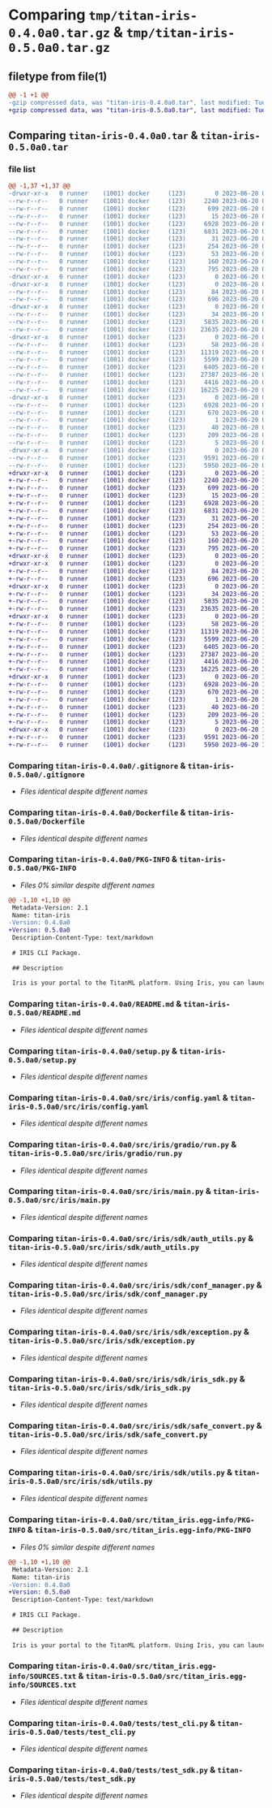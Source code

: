 # Comparing `tmp/titan-iris-0.4.0a0.tar.gz` & `tmp/titan-iris-0.5.0a0.tar.gz`

## filetype from file(1)

```diff
@@ -1 +1 @@
-gzip compressed data, was "titan-iris-0.4.0a0.tar", last modified: Tue Jun 20 08:29:12 2023, max compression
+gzip compressed data, was "titan-iris-0.5.0a0.tar", last modified: Tue Jun 20 14:20:38 2023, max compression
```

## Comparing `titan-iris-0.4.0a0.tar` & `titan-iris-0.5.0a0.tar`

### file list

```diff
@@ -1,37 +1,37 @@
-drwxr-xr-x   0 runner    (1001) docker     (123)        0 2023-06-20 08:29:12.171455 titan-iris-0.4.0a0/
--rw-r--r--   0 runner    (1001) docker     (123)     2240 2023-06-20 08:29:01.000000 titan-iris-0.4.0a0/.gitignore
--rw-r--r--   0 runner    (1001) docker     (123)      699 2023-06-20 08:29:01.000000 titan-iris-0.4.0a0/Dockerfile
--rw-r--r--   0 runner    (1001) docker     (123)       15 2023-06-20 08:29:01.000000 titan-iris-0.4.0a0/MANIFEST.in
--rw-r--r--   0 runner    (1001) docker     (123)     6928 2023-06-20 08:29:12.171455 titan-iris-0.4.0a0/PKG-INFO
--rw-r--r--   0 runner    (1001) docker     (123)     6831 2023-06-20 08:29:01.000000 titan-iris-0.4.0a0/README.md
--rw-r--r--   0 runner    (1001) docker     (123)       31 2023-06-20 08:29:01.000000 titan-iris-0.4.0a0/pytest.ini
--rw-r--r--   0 runner    (1001) docker     (123)      254 2023-06-20 08:29:01.000000 titan-iris-0.4.0a0/requirements.txt
--rw-r--r--   0 runner    (1001) docker     (123)       53 2023-06-20 08:29:01.000000 titan-iris-0.4.0a0/requirements_dev.txt
--rw-r--r--   0 runner    (1001) docker     (123)      160 2023-06-20 08:29:12.171455 titan-iris-0.4.0a0/setup.cfg
--rw-r--r--   0 runner    (1001) docker     (123)      795 2023-06-20 08:29:01.000000 titan-iris-0.4.0a0/setup.py
-drwxr-xr-x   0 runner    (1001) docker     (123)        0 2023-06-20 08:29:12.159454 titan-iris-0.4.0a0/src/
-drwxr-xr-x   0 runner    (1001) docker     (123)        0 2023-06-20 08:29:12.163454 titan-iris-0.4.0a0/src/iris/
--rw-r--r--   0 runner    (1001) docker     (123)       84 2023-06-20 08:29:01.000000 titan-iris-0.4.0a0/src/iris/__init__.py
--rw-r--r--   0 runner    (1001) docker     (123)      696 2023-06-20 08:29:01.000000 titan-iris-0.4.0a0/src/iris/config.yaml
-drwxr-xr-x   0 runner    (1001) docker     (123)        0 2023-06-20 08:29:12.167454 titan-iris-0.4.0a0/src/iris/gradio/
--rw-r--r--   0 runner    (1001) docker     (123)       34 2023-06-20 08:29:01.000000 titan-iris-0.4.0a0/src/iris/gradio/__init__.py
--rw-r--r--   0 runner    (1001) docker     (123)     5835 2023-06-20 08:29:01.000000 titan-iris-0.4.0a0/src/iris/gradio/run.py
--rw-r--r--   0 runner    (1001) docker     (123)    23635 2023-06-20 08:29:01.000000 titan-iris-0.4.0a0/src/iris/main.py
-drwxr-xr-x   0 runner    (1001) docker     (123)        0 2023-06-20 08:29:12.167454 titan-iris-0.4.0a0/src/iris/sdk/
--rw-r--r--   0 runner    (1001) docker     (123)       58 2023-06-20 08:29:01.000000 titan-iris-0.4.0a0/src/iris/sdk/__init__.py
--rw-r--r--   0 runner    (1001) docker     (123)    11319 2023-06-20 08:29:01.000000 titan-iris-0.4.0a0/src/iris/sdk/auth_utils.py
--rw-r--r--   0 runner    (1001) docker     (123)     5599 2023-06-20 08:29:01.000000 titan-iris-0.4.0a0/src/iris/sdk/conf_manager.py
--rw-r--r--   0 runner    (1001) docker     (123)     6405 2023-06-20 08:29:01.000000 titan-iris-0.4.0a0/src/iris/sdk/exception.py
--rw-r--r--   0 runner    (1001) docker     (123)    27387 2023-06-20 08:29:01.000000 titan-iris-0.4.0a0/src/iris/sdk/iris_sdk.py
--rw-r--r--   0 runner    (1001) docker     (123)     4416 2023-06-20 08:29:01.000000 titan-iris-0.4.0a0/src/iris/sdk/safe_convert.py
--rw-r--r--   0 runner    (1001) docker     (123)    16225 2023-06-20 08:29:01.000000 titan-iris-0.4.0a0/src/iris/sdk/utils.py
-drwxr-xr-x   0 runner    (1001) docker     (123)        0 2023-06-20 08:29:12.171455 titan-iris-0.4.0a0/src/titan_iris.egg-info/
--rw-r--r--   0 runner    (1001) docker     (123)     6928 2023-06-20 08:29:12.000000 titan-iris-0.4.0a0/src/titan_iris.egg-info/PKG-INFO
--rw-r--r--   0 runner    (1001) docker     (123)      670 2023-06-20 08:29:12.000000 titan-iris-0.4.0a0/src/titan_iris.egg-info/SOURCES.txt
--rw-r--r--   0 runner    (1001) docker     (123)        1 2023-06-20 08:29:12.000000 titan-iris-0.4.0a0/src/titan_iris.egg-info/dependency_links.txt
--rw-r--r--   0 runner    (1001) docker     (123)       40 2023-06-20 08:29:12.000000 titan-iris-0.4.0a0/src/titan_iris.egg-info/entry_points.txt
--rw-r--r--   0 runner    (1001) docker     (123)      209 2023-06-20 08:29:12.000000 titan-iris-0.4.0a0/src/titan_iris.egg-info/requires.txt
--rw-r--r--   0 runner    (1001) docker     (123)        5 2023-06-20 08:29:12.000000 titan-iris-0.4.0a0/src/titan_iris.egg-info/top_level.txt
-drwxr-xr-x   0 runner    (1001) docker     (123)        0 2023-06-20 08:29:12.171455 titan-iris-0.4.0a0/tests/
--rw-r--r--   0 runner    (1001) docker     (123)     9591 2023-06-20 08:29:01.000000 titan-iris-0.4.0a0/tests/test_cli.py
--rw-r--r--   0 runner    (1001) docker     (123)     5950 2023-06-20 08:29:01.000000 titan-iris-0.4.0a0/tests/test_sdk.py
+drwxr-xr-x   0 runner    (1001) docker     (123)        0 2023-06-20 14:20:38.209332 titan-iris-0.5.0a0/
+-rw-r--r--   0 runner    (1001) docker     (123)     2240 2023-06-20 14:20:23.000000 titan-iris-0.5.0a0/.gitignore
+-rw-r--r--   0 runner    (1001) docker     (123)      699 2023-06-20 14:20:23.000000 titan-iris-0.5.0a0/Dockerfile
+-rw-r--r--   0 runner    (1001) docker     (123)       15 2023-06-20 14:20:23.000000 titan-iris-0.5.0a0/MANIFEST.in
+-rw-r--r--   0 runner    (1001) docker     (123)     6928 2023-06-20 14:20:38.209332 titan-iris-0.5.0a0/PKG-INFO
+-rw-r--r--   0 runner    (1001) docker     (123)     6831 2023-06-20 14:20:23.000000 titan-iris-0.5.0a0/README.md
+-rw-r--r--   0 runner    (1001) docker     (123)       31 2023-06-20 14:20:23.000000 titan-iris-0.5.0a0/pytest.ini
+-rw-r--r--   0 runner    (1001) docker     (123)      254 2023-06-20 14:20:23.000000 titan-iris-0.5.0a0/requirements.txt
+-rw-r--r--   0 runner    (1001) docker     (123)       53 2023-06-20 14:20:23.000000 titan-iris-0.5.0a0/requirements_dev.txt
+-rw-r--r--   0 runner    (1001) docker     (123)      160 2023-06-20 14:20:38.209332 titan-iris-0.5.0a0/setup.cfg
+-rw-r--r--   0 runner    (1001) docker     (123)      795 2023-06-20 14:20:23.000000 titan-iris-0.5.0a0/setup.py
+drwxr-xr-x   0 runner    (1001) docker     (123)        0 2023-06-20 14:20:38.201332 titan-iris-0.5.0a0/src/
+drwxr-xr-x   0 runner    (1001) docker     (123)        0 2023-06-20 14:20:38.205332 titan-iris-0.5.0a0/src/iris/
+-rw-r--r--   0 runner    (1001) docker     (123)       84 2023-06-20 14:20:23.000000 titan-iris-0.5.0a0/src/iris/__init__.py
+-rw-r--r--   0 runner    (1001) docker     (123)      696 2023-06-20 14:20:23.000000 titan-iris-0.5.0a0/src/iris/config.yaml
+drwxr-xr-x   0 runner    (1001) docker     (123)        0 2023-06-20 14:20:38.205332 titan-iris-0.5.0a0/src/iris/gradio/
+-rw-r--r--   0 runner    (1001) docker     (123)       34 2023-06-20 14:20:23.000000 titan-iris-0.5.0a0/src/iris/gradio/__init__.py
+-rw-r--r--   0 runner    (1001) docker     (123)     5835 2023-06-20 14:20:23.000000 titan-iris-0.5.0a0/src/iris/gradio/run.py
+-rw-r--r--   0 runner    (1001) docker     (123)    23635 2023-06-20 14:20:23.000000 titan-iris-0.5.0a0/src/iris/main.py
+drwxr-xr-x   0 runner    (1001) docker     (123)        0 2023-06-20 14:20:38.205332 titan-iris-0.5.0a0/src/iris/sdk/
+-rw-r--r--   0 runner    (1001) docker     (123)       58 2023-06-20 14:20:23.000000 titan-iris-0.5.0a0/src/iris/sdk/__init__.py
+-rw-r--r--   0 runner    (1001) docker     (123)    11319 2023-06-20 14:20:23.000000 titan-iris-0.5.0a0/src/iris/sdk/auth_utils.py
+-rw-r--r--   0 runner    (1001) docker     (123)     5599 2023-06-20 14:20:23.000000 titan-iris-0.5.0a0/src/iris/sdk/conf_manager.py
+-rw-r--r--   0 runner    (1001) docker     (123)     6405 2023-06-20 14:20:23.000000 titan-iris-0.5.0a0/src/iris/sdk/exception.py
+-rw-r--r--   0 runner    (1001) docker     (123)    27387 2023-06-20 14:20:23.000000 titan-iris-0.5.0a0/src/iris/sdk/iris_sdk.py
+-rw-r--r--   0 runner    (1001) docker     (123)     4416 2023-06-20 14:20:23.000000 titan-iris-0.5.0a0/src/iris/sdk/safe_convert.py
+-rw-r--r--   0 runner    (1001) docker     (123)    16225 2023-06-20 14:20:23.000000 titan-iris-0.5.0a0/src/iris/sdk/utils.py
+drwxr-xr-x   0 runner    (1001) docker     (123)        0 2023-06-20 14:20:38.205332 titan-iris-0.5.0a0/src/titan_iris.egg-info/
+-rw-r--r--   0 runner    (1001) docker     (123)     6928 2023-06-20 14:20:38.000000 titan-iris-0.5.0a0/src/titan_iris.egg-info/PKG-INFO
+-rw-r--r--   0 runner    (1001) docker     (123)      670 2023-06-20 14:20:38.000000 titan-iris-0.5.0a0/src/titan_iris.egg-info/SOURCES.txt
+-rw-r--r--   0 runner    (1001) docker     (123)        1 2023-06-20 14:20:38.000000 titan-iris-0.5.0a0/src/titan_iris.egg-info/dependency_links.txt
+-rw-r--r--   0 runner    (1001) docker     (123)       40 2023-06-20 14:20:38.000000 titan-iris-0.5.0a0/src/titan_iris.egg-info/entry_points.txt
+-rw-r--r--   0 runner    (1001) docker     (123)      209 2023-06-20 14:20:38.000000 titan-iris-0.5.0a0/src/titan_iris.egg-info/requires.txt
+-rw-r--r--   0 runner    (1001) docker     (123)        5 2023-06-20 14:20:38.000000 titan-iris-0.5.0a0/src/titan_iris.egg-info/top_level.txt
+drwxr-xr-x   0 runner    (1001) docker     (123)        0 2023-06-20 14:20:38.205332 titan-iris-0.5.0a0/tests/
+-rw-r--r--   0 runner    (1001) docker     (123)     9591 2023-06-20 14:20:23.000000 titan-iris-0.5.0a0/tests/test_cli.py
+-rw-r--r--   0 runner    (1001) docker     (123)     5950 2023-06-20 14:20:23.000000 titan-iris-0.5.0a0/tests/test_sdk.py
```

### Comparing `titan-iris-0.4.0a0/.gitignore` & `titan-iris-0.5.0a0/.gitignore`

 * *Files identical despite different names*

### Comparing `titan-iris-0.4.0a0/Dockerfile` & `titan-iris-0.5.0a0/Dockerfile`

 * *Files identical despite different names*

### Comparing `titan-iris-0.4.0a0/PKG-INFO` & `titan-iris-0.5.0a0/PKG-INFO`

 * *Files 0% similar despite different names*

```diff
@@ -1,10 +1,10 @@
 Metadata-Version: 2.1
 Name: titan-iris
-Version: 0.4.0a0
+Version: 0.5.0a0
 Description-Content-Type: text/markdown
 
 # IRIS CLI Package.
 
 ## Description
 
 Iris is your portal to the TitanML platform. Using Iris, you can launch jobs to run on TitanML servers, run your own models and datasets through our compression algorithms, and explore and download the optimised models from the Titan Store.
```

### Comparing `titan-iris-0.4.0a0/README.md` & `titan-iris-0.5.0a0/README.md`

 * *Files identical despite different names*

### Comparing `titan-iris-0.4.0a0/setup.py` & `titan-iris-0.5.0a0/setup.py`

 * *Files identical despite different names*

### Comparing `titan-iris-0.4.0a0/src/iris/config.yaml` & `titan-iris-0.5.0a0/src/iris/config.yaml`

 * *Files identical despite different names*

### Comparing `titan-iris-0.4.0a0/src/iris/gradio/run.py` & `titan-iris-0.5.0a0/src/iris/gradio/run.py`

 * *Files identical despite different names*

### Comparing `titan-iris-0.4.0a0/src/iris/main.py` & `titan-iris-0.5.0a0/src/iris/main.py`

 * *Files identical despite different names*

### Comparing `titan-iris-0.4.0a0/src/iris/sdk/auth_utils.py` & `titan-iris-0.5.0a0/src/iris/sdk/auth_utils.py`

 * *Files identical despite different names*

### Comparing `titan-iris-0.4.0a0/src/iris/sdk/conf_manager.py` & `titan-iris-0.5.0a0/src/iris/sdk/conf_manager.py`

 * *Files identical despite different names*

### Comparing `titan-iris-0.4.0a0/src/iris/sdk/exception.py` & `titan-iris-0.5.0a0/src/iris/sdk/exception.py`

 * *Files identical despite different names*

### Comparing `titan-iris-0.4.0a0/src/iris/sdk/iris_sdk.py` & `titan-iris-0.5.0a0/src/iris/sdk/iris_sdk.py`

 * *Files identical despite different names*

### Comparing `titan-iris-0.4.0a0/src/iris/sdk/safe_convert.py` & `titan-iris-0.5.0a0/src/iris/sdk/safe_convert.py`

 * *Files identical despite different names*

### Comparing `titan-iris-0.4.0a0/src/iris/sdk/utils.py` & `titan-iris-0.5.0a0/src/iris/sdk/utils.py`

 * *Files identical despite different names*

### Comparing `titan-iris-0.4.0a0/src/titan_iris.egg-info/PKG-INFO` & `titan-iris-0.5.0a0/src/titan_iris.egg-info/PKG-INFO`

 * *Files 0% similar despite different names*

```diff
@@ -1,10 +1,10 @@
 Metadata-Version: 2.1
 Name: titan-iris
-Version: 0.4.0a0
+Version: 0.5.0a0
 Description-Content-Type: text/markdown
 
 # IRIS CLI Package.
 
 ## Description
 
 Iris is your portal to the TitanML platform. Using Iris, you can launch jobs to run on TitanML servers, run your own models and datasets through our compression algorithms, and explore and download the optimised models from the Titan Store.
```

### Comparing `titan-iris-0.4.0a0/src/titan_iris.egg-info/SOURCES.txt` & `titan-iris-0.5.0a0/src/titan_iris.egg-info/SOURCES.txt`

 * *Files identical despite different names*

### Comparing `titan-iris-0.4.0a0/tests/test_cli.py` & `titan-iris-0.5.0a0/tests/test_cli.py`

 * *Files identical despite different names*

### Comparing `titan-iris-0.4.0a0/tests/test_sdk.py` & `titan-iris-0.5.0a0/tests/test_sdk.py`

 * *Files identical despite different names*

